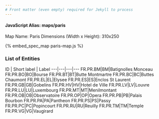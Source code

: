 ```yaml
---
# Front matter (even empty) required for Jekyll to process
---
```


#### JavaScript Alias: maps/paris

Map Name: Paris
Dimensions (Width x Height): 310x250



{% embed_spec_map paris-map.js %}

### List of Entities

ID | Short label | Label
---|---|---|---
FR.PR.BM|BM|Batignolles Monceau
FR.PR.BO|BO|Bourse
FR.PR.BT|BT|Butte Montmartre
FR.PR.BC|BC|Buttes Chaumont
FR.PR.EL|EL|Elysee
FR.PR.ES|ES|Enclos St Laurent
FR.PR.GB|GB|Gobelins
FR.PR.HV|HV|Hotel de Ville
FR.PR.LV|LV|Louvre
FR.PR.LU|LU|Luxembourg
FR.PR.MT|MT|Menilmontant
FR.PR.OB|OB|Observatoire
FR.PR.OP|OP|Opera
FR.PR.PB|PB|Palais Bourbon
FR.PR.PA|PA|Pantheon
FR.PR.PS|PS|Passy
FR.PR.PC|PC|Popincourt
FR.PR.RU|RU|Reuilly
FR.PR.TM|TM|Temple
FR.PR.VG|VG|Vaugirard

